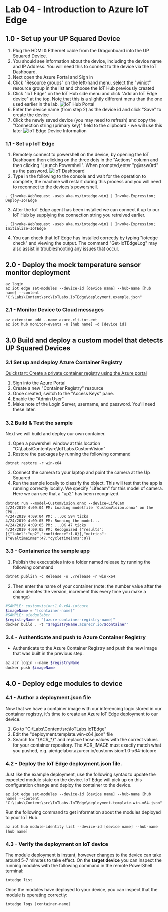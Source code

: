 # Lab 04 - Introduction to Azure IoT Edge

## 1.0 - Set up your UP Squared Device

1. Plug the HDMI & Ethernet cable from the Dragonboard into the UP Squared Device. 
1. You should see information about the device, including the device name and IP Address. You will need this to connect to the device via the IoT Dashboard.
1. Next open the Azure Portal and Sign in
1. Click "Resource groups" on the left-hand menu, select the "winiot" resource group in the list and choose the IoT Hub previously created
1. Click "IoT Edge" on the IoT Hub side menu and click "Add an IoT Edge device" at the top. Note that this is a slightly different menu than the one used earlier in the lab.
![IoT Hub Portal](./media/4_SelectIoTEdge.png)
1. Enter the device name (from step 2) as the device id and click "Save" to create the device
1. Click the newly saved device (you may need to refresh) and copy the "Connection string (primary key)" field to the clipboard - we will use this later
![IoT Edge Device Information](./media/4_CopyConnectionStringIoTEdge.png)


### 1.1 - Set up IoT Edge

1. Remotely connect to powershell on the device, by opening the IoT Dashboard then clicking on the three dots in the "Actions" column and then clicking "Launch Powershell". When prompted,enter "p@ssw0rd" as the password.
![IoT Dashboard](./media/4_SelectPowershellDevice.png)
2. Type in the following to the console and wait for the operation to complete, the machine will restart during this process and you will need to reconnect to the devices's powershell.

```
. {Invoke-WebRequest -useb aka.ms/iotedge-win} | Invoke-Expression; Deploy-IoTEdge
```

3. After the IoT Edge agent has been installed we can connect it up to our IoT Hub by supplying the connection string you retreived earlier.

```
. {Invoke-WebRequest -useb aka.ms/iotedge-win} | Invoke-Expression; Initialize-IoTEdge
```

4. You can check that IoT Edge has installed correctly by typing "iotedge check" and viewing the output. The command "Get-IoTEdgeLog" may also assist in troubleshooting any issues that occur.

## 2.0 - Deploy the mock temperature sensor monitor deployment

```
az login
az iot edge set-modules --device-id [device name] --hub-name [hub name] --content "C:\Labs\Content\src\IoTLabs.IoTEdge\deployment.example.json"
```

### 2.1 - Monitor Device to Cloud messages

```
az extension add --name azure-cli-iot-ext
az iot hub monitor-events -n [hub name] -d [device id]
```
 
## 3.0 Build and deploy a custom model that detects UP Squared Devices

### 3.1 Set up and deploy Azure Container Registry

[Quickstart: Create a private container registry using the Azure portal](https://docs.microsoft.com/en-us/azure/container-registry/container-registry-get-started-portal)

1. Sign into the Azure Portal
1. Create a new "Container Registry" resource
1. Once created, switch to the "Access Keys" pane.
1. Enable the "Admin User"
1. Make note of the Login Server, username, and password. You'll need these later.


### 3.2 Build & Test the sample
Next we will build and deploy our own container.

1. Open a powershell window at this location "C:\Labs\Content\src\IoTLabs.CustomVision"
2. Restore the packages by running the following command

```
dotnet restore -r win-x64
```

3. Connect the camera to your laptop and point the camera at the Up Squared
4. Run the sample locally to classify the object. This will test that the app is running correctly locally. We specify "Lifecam" for this model of camera. Here we can see that a "up2" has been recognized.

```
dotnet run --model=CustomVision.onnx --device=LifeCam
4/24/2019 4:09:04 PM: Loading modelfile 'CustomVision.onnx' on the CPU...
4/24/2019 4:09:04 PM: ...OK 594 ticks
4/24/2019 4:09:05 PM: Running the model...
4/24/2019 4:09:05 PM: ...OK 47 ticks
4/24/2019 4:09:05 PM: Recognized {"results":[{"label":"up2","confidence":1.0}],"metrics":{"evaltimeinms":47,"cycletimeinms":0}}
```

### 3.3 - Containerize the sample app 

1.  Publish the executables into a folder named release by running the following command
```
dotnet publish -c Release -o ./release -r win-x64
```
2. Then enter the name of your container (note: the number value after the colon denotes the version, increment this every time you make a change)
```powershell
#SAMPLE: customvision:1.0-x64-iotcore
$imageName = "[container-name]"
#SAMPLE: aiedgelabcr
$registryName = "[azure-container-registry-name]"
docker build . -t "$registryName.azurecr.io/$container"
```


### 3.4 - Authenticate and push to Azure Container Registry

- Authenticate to the Azure Container Registry and push the new image that was built in the previous step.

```powershell
az acr login --name $registryName
docker push $imageName
```

## 4.0 - Deploy edge modules to device 

### 4.1 - Author a deployment.json file

Now that we have a container image with our inferencing logic stored in our container registry, it's time to create an Azure IoT Edge deployment to our device.

1. Go to "C:\Labs\Content\src\IoTLabs.IoTEdge"
1. Edit the "deployment.template.win-x64.json" file
1. Search for "{ACR_*}" and replace those values with the correct values for your container repository. The ACR_IMAGE must exactly match what you pushed, e.g. aiedgelabcr.azurecr.io/customvision:1.0-x64-iotcore


### 4.2 - Deploy the IoT Edge deployment.json file. 

Just like the example deployment, use the following syntax to update the expected module state on the device. IoT Edge will pick up on this configuration change and deploy the container to the device.

```
az iot edge set-modules --device-id [device name] --hub-name [hub name] --content "C:\Labs\Content\src\IoTLabs.IoTEdge\deployment.template.win-x64.json"
```

Run the following command to get information about the modules deployed to your IoT Hub.
```
az iot hub module-identity list --device-id [device name] --hub-name [hub name]
```

### 4.3 - Verify the deployment on IoT device

The module deployment is instant, however changes to the device can take around 5-7 minutes to take effect. On the **target device** you can inspect the running modules with the following command in the remote PowerShell terminal:

```powershell
iotedge list
```

Once the modules have deployed to your device, you can inspect that the module is operating correctly:

```powershell
iotedge logs [container-name]
```
